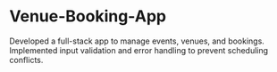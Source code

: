 # Venue-Booking-App
Developed a full-stack app to manage events, venues, and bookings.  Implemented input validation and error handling to prevent scheduling conflicts.
